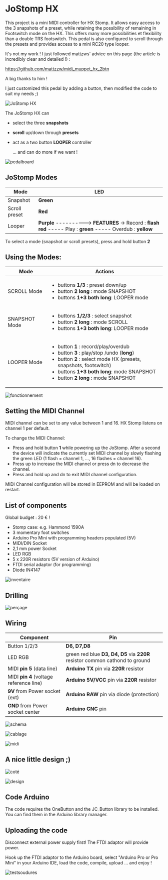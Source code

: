 # JoStomp HX


This project is a mini MIDI controller for HX Stomp. It allows easy access to the 3 snapshots of a preset, while retaining the possibility of remaining in Footswitch mode on the HX. This offers many more possibilities et flexibility than a double TRS footswitch.
This pedal is also configured to scroll through the presets and provides access to a mini RC20 type looper.

It's not my work ! I just followed mattzws' advice on this page (the article is incredibly clear and detailed !) :

https://github.com/mattzzw/midi_muppet_hx_2btn

A big thanks to him !

I just customized this pedal by adding a button, then modified the code to suit my needs ;)

![JoStomp HX](images/JoStomp.jpg)

The JoStomp HX can

- select the three **snapshots**
- **scroll** up/down through **presets** 
- act as a two button **LOOPER** controller
    
    ... and can do more if we want !
    
![pedalboard](images/pedalboard.jpg)

## JoStomp Modes

| Mode |  LED  |
|------|-----------------|
| Snapshot| **Green** |
| Scroll preset|  **Red** |
| Looper  |   **Purple** ----------> **FEATURES** ->  Record : **flash red**  -----  Play : **green**  -----  Overdub : **yellow**|


To select a mode (snapshot or scroll presets), press and hold  button **2**


## Using the Modes:
| Mode |  Actions  |
|------|-----------------|
| SCROLL Mode |  <ul><li>buttons **1/3** : preset down/up</li><li>button **2** **long** : mode SNAPSHOT</li><li>buttons **1+3** **both long**: LOOPER mode</li></ul> | 
| SNAPSHOT Mode | <ul><li>buttons **1/2/3** : select snapshot</li><li> button **2** **long** : mode SCROLL</li><li>buttons **1+3** **both long**: LOOPER mode</li></ul> | 
| LOOPER Mode   | <ul><li>button **1** : record/play/overdub</li><li>button **3** : play/stop /undo (**long**)</li><li>button **2** : select mode HX (presets, snapshots, footswitch)</li><li>buttons **1+3** **both long**: mode SNAPSHOT</li><li>button **2** **long** : mode SNAPSHOT</li></ul>      | 
  
                 
                 
![fonctionnement](images/fonctionnement_général.png)


## Setting the MIDI Channel
MIDI channel can be set to any value between 1 and 16. HX Stomp listens on channel 1 per default.

To change the MIDI Channel:
- Press and hold button **1** while powering up the JoStomp. After a second the device will indicate the currently set MIDI channel by slowly flashing the green LED (1 flash = channel 1, ..., 16 flashes = channel 16).
- Press up to increase the MIDI channel or press dn to decrease the channel.
- Press and hold up and dn to exit MIDI channel configuration.

MIDI Channel configuration will be stored in EEPROM and will be loaded on restart.

## List of components

Global budget : 20 € !

- Stomp case: e.g. Hammond 1590A
- 3 momentary foot switches
- Arduino Pro Mini with programming headers populated (5V)
- MIDI/DIN Socket
- 2,1 mm power Socket
- LED RGB
- 5 x 220R resistors (5V version of Arduino)
- FTDI serial adaptor (for programming)
- Diode IN4147


![inventaire](images/inventaire.jpg)

## Drilling

![perçage](images/perçage.jpg)


## Wiring

    
| Component |  Pin  |
|------|-----------------|
| Button 1/2/3| **D6, D7,D8** |
| LED RGB|  green red blue **D3, D4, D5** via **220R** resistor common cathond to ground |
| MIDI **pin 5** (data line) |   **Arduino TX** pin via **220R** resistor|
| MIDI **pin 4** (voltage reference line) |   **Arduino 5V/VCC** pin via **220R** resistor|
| **9V** from Power socket (ext)|   **Arduino RAW** pin via diode (protection)|
| **GND** from Power socket center|   **Arduino GNC** pin |

![schema](images/schema.png)



![cablage](images/cablage.jpg)

![midi](images/midi.jpg)

## A nice little design ;)

![coté](images/pedale_côté.png)


![design](images/pedale_design.png)



## Code Arduino

The code requires the OneButton and the JC_Button library to be installed. You can find them in the Arduino library manager.


## Uploading the code 

Disconnect external power supply first! The FTDI adaptor will provide power.

Hook up the FTDI adaptor to the Arduino board, select "Arduino Pro or Pro Mini" in your Arduino IDE, load the code, compile, upload ... and enjoy !

![testsoudures](images/testsoudure.jpg)



